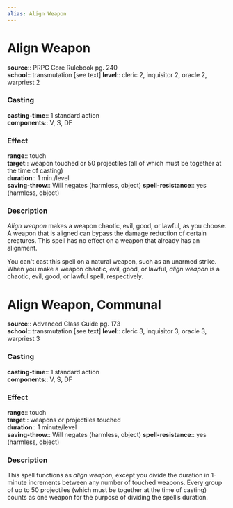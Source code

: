 ```yaml
---
alias: Align Weapon
---
```


# Align Weapon 

**source**:: PRPG Core Rulebook pg. 240  
**school**:: transmutation \[see text\]
**level**:: cleric 2, inquisitor 2, oracle 2, warpriest 2

### Casting 

**casting-time**:: 1 standard action  
**components**:: V, S, DF

### Effect 

**range**:: touch  
**target**:: weapon touched or 50 projectiles (all of which must be together at the time of casting)  
**duration**:: 1 min./level  
**saving-throw**:: Will negates (harmless, object)
**spell-resistance**:: yes (harmless, object)

### Description 

*Align weapon* makes a weapon chaotic, evil, good, or lawful, as you choose. A weapon that is aligned can bypass the damage reduction of certain creatures. This spell has no effect on a weapon that already has an alignment.  
  
You can't cast this spell on a natural weapon, such as an unarmed strike. When you make a weapon chaotic, evil, good, or lawful, *align weapon* is a chaotic, evil, good, or lawful spell, respectively.

# Align Weapon, Communal 

**source**:: Advanced Class Guide pg. 173  
**school**:: transmutation \[see text\]
**level**:: cleric 3, inquisitor 3, oracle 3, warpriest 3

### Casting 

**casting-time**:: 1 standard action  
**components**:: V, S, DF

### Effect 

**range**:: touch  
**target**:: weapons or projectiles touched  
**duration**:: 1 minute/level  
**saving-throw**:: Will negates (harmless, object)
**spell-resistance**:: yes (harmless, object)

### Description 

This spell functions as *align weapon*, except you divide the duration in 1-minute increments between any number of touched weapons. Every group of up to 50 projectiles (which must be together at the time of casting) counts as one weapon for the purpose of dividing the spell’s duration.
